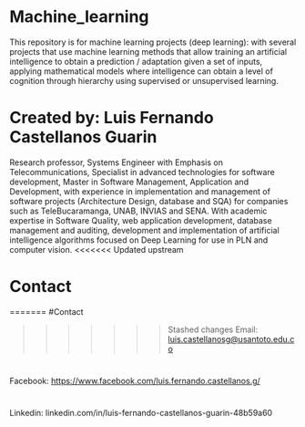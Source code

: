 # Machine_learning
This repository is for machine learning projects (deep learning): with several projects that use machine learning methods that allow training an artificial intelligence to obtain a prediction / adaptation given a set of inputs, applying mathematical models where intelligence can obtain a level of cognition through hierarchy using supervised or unsupervised learning.
# Created by: Luis Fernando Castellanos Guarin
Research professor, Systems Engineer with Emphasis on Telecommunications, Specialist in advanced technologies for software development, Master in Software Management, Application and Development, with experience in implementation and management of software projects (Architecture Design, database and SQA) for companies such as TeleBucaramanga, UNAB, INVIAS and SENA. With academic expertise in Software Quality, web application development, database management and auditing, development and implementation of artificial intelligence algorithms focused on Deep Learning for use in PLN and computer vision.
<<<<<<< Updated upstream

# Contact 
=======
#Contact  
>>>>>>> Stashed changes
Email: luis.castellanosg@usantoto.edu.co
#
Facebook: https://www.facebook.com/luis.fernando.castellanos.g/
#
Linkedin: linkedin.com/in/luis-fernando-castellanos-guarin-48b59a60 
